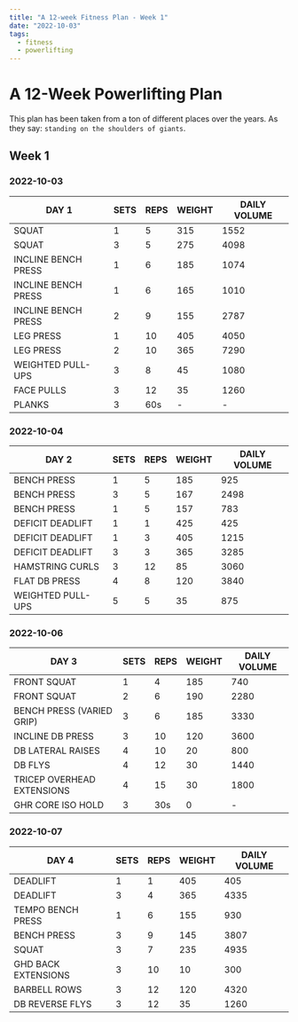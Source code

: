 ```yaml
---
title: "A 12-week Fitness Plan - Week 1"
date: "2022-10-03"
tags:
  - fitness
  - powerlifting
---
```


# A 12-Week Powerlifting Plan

This plan has been taken from a ton of different places over the years. As they say: `standing on the shoulders of giants`.

## Week 1

### 2022-10-03

| DAY 1               | SETS | REPS | WEIGHT | DAILY VOLUME |
| ------------------- | ---- | ---- | ------ | ------------ |
| SQUAT               | 1    | 5    | 315    | 1552         |
| SQUAT               | 3    | 5    | 275    | 4098         |
| INCLINE BENCH PRESS | 1    | 6    | 185    | 1074         |
| INCLINE BENCH PRESS | 1    | 6    | 165    | 1010         |
| INCLINE BENCH PRESS | 2    | 9    | 155    | 2787         |
| LEG PRESS           | 1    | 10   | 405    | 4050         |
| LEG PRESS           | 2    | 10   | 365    | 7290         |
| WEIGHTED PULL-UPS   | 3    | 8    | 45     | 1080         |
| FACE PULLS          | 3    | 12   | 35     | 1260         |
| PLANKS              | 3    | 60s  | -      | -            |

### 2022-10-04

| DAY 2             | SETS | REPS | WEIGHT | DAILY VOLUME |
| ----------------- | ---- | ---- | ------ | ------------ |
| BENCH PRESS       | 1    | 5    | 185    | 925          |
| BENCH PRESS       | 3    | 5    | 167    | 2498         |
| BENCH PRESS       | 1    | 5    | 157    | 783          |
| DEFICIT DEADLIFT  | 1    | 1    | 425    | 425          |
| DEFICIT DEADLIFT  | 1    | 3    | 405    | 1215         |
| DEFICIT DEADLIFT  | 3    | 3    | 365    | 3285         |
| HAMSTRING CURLS   | 3    | 12   | 85     | 3060         |
| FLAT DB PRESS     | 4    | 8    | 120    | 3840         |
| WEIGHTED PULL-UPS | 5    | 5    | 35     | 875          |

### 2022-10-06

| DAY 3                      | SETS | REPS | WEIGHT | DAILY VOLUME |
| -------------------------- | ---- | ---- | ------ | ------------ |
| FRONT SQUAT                | 1    | 4    | 185    | 740          |
| FRONT SQUAT                | 2    | 6    | 190    | 2280         |
| BENCH PRESS (VARIED GRIP)  | 3    | 6    | 185    | 3330         |
| INCLINE DB PRESS           | 3    | 10   | 120    | 3600         |
| DB LATERAL RAISES          | 4    | 10   | 20     | 800          |
| DB FLYS                    | 4    | 12   | 30     | 1440         |
| TRICEP OVERHEAD EXTENSIONS | 4    | 15   | 30     | 1800         |
| GHR CORE ISO HOLD          | 3    | 30s  | 0      | -            |

### 2022-10-07

| DAY 4               | SETS | REPS | WEIGHT | DAILY VOLUME |
| ------------------- | ---- | ---- | ------ | ------------ |
| DEADLIFT            | 1    | 1    | 405    | 405          |
| DEADLIFT            | 3    | 4    | 365    | 4335         |
| TEMPO BENCH PRESS   | 1    | 6    | 155    | 930          |
| BENCH PRESS         | 3    | 9    | 145    | 3807         |
| SQUAT               | 3    | 7    | 235    | 4935         |
| GHD BACK EXTENSIONS | 3    | 10   | 10     | 300          |
| BARBELL ROWS        | 3    | 12   | 120    | 4320         |
| DB REVERSE FLYS     | 3    | 12   | 35     | 1260         |
